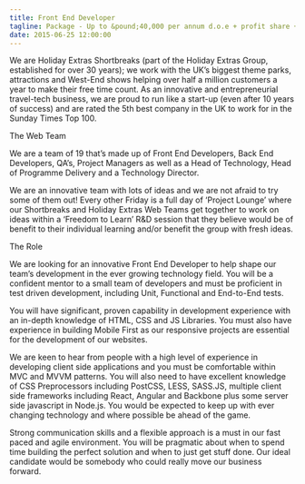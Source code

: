 ```yaml
---
title: Front End Developer
tagline: Package - Up to &pound;40,000 per annum d.o.e + profit share + benefits
date: 2015-06-25 12:00:00
---
```


We are Holiday Extras Shortbreaks (part of the Holiday Extras Group, established for over 30 years); we work with the UK’s biggest theme parks, attractions and West-End shows helping  over half a million customers a year to make their free time count. As an innovative and entrepreneurial travel-tech business, we are proud to run like a start-up (even after 10 years of success) and are rated the 5th best company in the UK to work for in the Sunday Times Top 100.

The Web Team

We are a team of 19 that’s made up of Front End Developers, Back End Developers, QA’s, Project Managers as well as a Head of Technology, Head of Programme Delivery and a Technology Director.

We are an innovative team with lots of ideas and we are not afraid to try some of them out! Every other Friday is a full day of ‘Project Lounge’ where our Shortbreaks and Holiday Extras Web Teams get together to work on ideas within a ‘Freedom to Learn’ R&D session that they believe would be of benefit to their individual learning and/or benefit the group with fresh ideas.

The Role

We are looking for an innovative Front End Developer to help shape our team’s development in the ever growing technology field. You will be a confident mentor to a small team of developers and must be proficient in test driven development, including Unit, Functional and End-to-End tests.

You will have significant, proven capability in development experience with an in-depth knowledge of HTML, CSS and JS Libraries.  You must also have experience in building Mobile First as our responsive projects are essential for the development of our websites.

We are keen to hear from people with a high level of experience in developing client side applications and you must be comfortable within MVC and MVVM patterns. You will also need to have excellent knowledge of CSS Preprocessors including PostCSS, LESS, SASS.JS, multiple client side frameworks including React, Angular and Backbone plus some server side javascript in Node.js. You would be expected to keep up with ever changing technology and where possible be ahead of the game.

Strong communication skills and a flexible approach is a must in our fast paced and agile environment. You will be pragmatic about when to spend time building the perfect solution and when to just get stuff done. Our ideal candidate would be somebody who could really move our business forward.